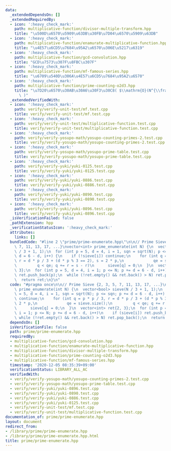 ```yaml
---
data:
  _extendedDependsOn: []
  _extendedRequiredBy:
  - icon: ':heavy_check_mark:'
    path: multiplicative-function/divisor-multiple-transform.hpp
    title: "\u500D\u6570\u5909\u63DB\u30FB\u7D04\u6570\u5909\u63DB"
  - icon: ':heavy_check_mark:'
    path: multiplicative-function/enamurate-multiplicative-function.hpp
    title: "\u4E57\u6CD5\u7684\u95A2\u6570\u306E\u5217\u6319"
  - icon: ':heavy_check_mark:'
    path: multiplicative-function/gcd-convolution.hpp
    title: "GCD\u7573\u307F\u8FBC\u307F"
  - icon: ':heavy_check_mark:'
    path: multiplicative-function/mf-famous-series.hpp
    title: "\u6709\u540D\u306A\u4E57\u6CD5\u7684\u95A2\u6570"
  - icon: ':heavy_check_mark:'
    path: multiplicative-function/prime-counting-o2d3.hpp
    title: "\u7D20\u6570\u30AB\u30A6\u30F3\u30C8( $\\mathrm{O}(N^{\\frac{2}{3}})$\
      \ )"
  _extendedVerifiedWith:
  - icon: ':heavy_check_mark:'
    path: verify/verify-unit-test/mf.test.cpp
    title: verify/verify-unit-test/mf.test.cpp
  - icon: ':heavy_check_mark:'
    path: verify/verify-unit-test/multiplicative-function.test.cpp
    title: verify/verify-unit-test/multiplicative-function.test.cpp
  - icon: ':heavy_check_mark:'
    path: verify/verify-yosupo-math/yosupo-counting-primes-2.test.cpp
    title: verify/verify-yosupo-math/yosupo-counting-primes-2.test.cpp
  - icon: ':heavy_check_mark:'
    path: verify/verify-yosupo-math/yosupo-prime-table.test.cpp
    title: verify/verify-yosupo-math/yosupo-prime-table.test.cpp
  - icon: ':heavy_check_mark:'
    path: verify/verify-yuki/yuki-0125.test.cpp
    title: verify/verify-yuki/yuki-0125.test.cpp
  - icon: ':heavy_check_mark:'
    path: verify/verify-yuki/yuki-0886.test.cpp
    title: verify/verify-yuki/yuki-0886.test.cpp
  - icon: ':heavy_check_mark:'
    path: verify/verify-yuki/yuki-0890.test.cpp
    title: verify/verify-yuki/yuki-0890.test.cpp
  - icon: ':heavy_check_mark:'
    path: verify/verify-yuki/yuki-0896.test.cpp
    title: verify/verify-yuki/yuki-0896.test.cpp
  _isVerificationFailed: false
  _pathExtension: hpp
  _verificationStatusIcon: ':heavy_check_mark:'
  attributes:
    links: []
  bundledCode: "#line 2 \"prime/prime-enumerate.hpp\"\n\n// Prime Sieve {2, 3, 5,\
    \ 7, 11, 13, 17, ...}\nvector<int> prime_enumerate(int N) {\n  vector<bool> sieve(N\
    \ / 3 + 1, 1);\n  for (int p = 5, d = 4, i = 1, sqn = sqrt(N); p <= sqn; p +=\
    \ d = 6 - d, i++) {\n    if (!sieve[i]) continue;\n    for (int q = p * p / 3,\
    \ r = d * p / 3 + (d * p % 3 == 2), s = 2 * p,\n             qe = sieve.size();\n\
    \         q < qe; q += r = s - r)\n      sieve[q] = 0;\n  }\n  vector<int> ret{2,\
    \ 3};\n  for (int p = 5, d = 4, i = 1; p <= N; p += d = 6 - d, i++)\n    if (sieve[i])\
    \ ret.push_back(p);\n  while (!ret.empty() && ret.back() > N) ret.pop_back();\n\
    \  return ret;\n}\n"
  code: "#pragma once\n\n// Prime Sieve {2, 3, 5, 7, 11, 13, 17, ...}\nvector<int>\
    \ prime_enumerate(int N) {\n  vector<bool> sieve(N / 3 + 1, 1);\n  for (int p\
    \ = 5, d = 4, i = 1, sqn = sqrt(N); p <= sqn; p += d = 6 - d, i++) {\n    if (!sieve[i])\
    \ continue;\n    for (int q = p * p / 3, r = d * p / 3 + (d * p % 3 == 2), s =\
    \ 2 * p,\n             qe = sieve.size();\n         q < qe; q += r = s - r)\n\
    \      sieve[q] = 0;\n  }\n  vector<int> ret{2, 3};\n  for (int p = 5, d = 4,\
    \ i = 1; p <= N; p += d = 6 - d, i++)\n    if (sieve[i]) ret.push_back(p);\n \
    \ while (!ret.empty() && ret.back() > N) ret.pop_back();\n  return ret;\n}\n"
  dependsOn: []
  isVerificationFile: false
  path: prime/prime-enumerate.hpp
  requiredBy:
  - multiplicative-function/gcd-convolution.hpp
  - multiplicative-function/enamurate-multiplicative-function.hpp
  - multiplicative-function/divisor-multiple-transform.hpp
  - multiplicative-function/prime-counting-o2d3.hpp
  - multiplicative-function/mf-famous-series.hpp
  timestamp: '2020-12-05 08:35:39+09:00'
  verificationStatus: LIBRARY_ALL_AC
  verifiedWith:
  - verify/verify-yosupo-math/yosupo-counting-primes-2.test.cpp
  - verify/verify-yosupo-math/yosupo-prime-table.test.cpp
  - verify/verify-yuki/yuki-0896.test.cpp
  - verify/verify-yuki/yuki-0890.test.cpp
  - verify/verify-yuki/yuki-0886.test.cpp
  - verify/verify-yuki/yuki-0125.test.cpp
  - verify/verify-unit-test/mf.test.cpp
  - verify/verify-unit-test/multiplicative-function.test.cpp
documentation_of: prime/prime-enumerate.hpp
layout: document
redirect_from:
- /library/prime/prime-enumerate.hpp
- /library/prime/prime-enumerate.hpp.html
title: prime/prime-enumerate.hpp
---
```

